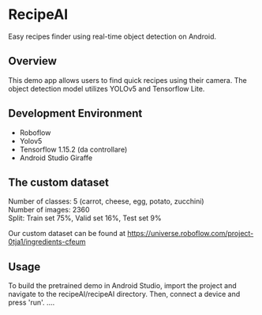# RecipeAI
Easy recipes finder using real-time object detection on Android.

## Overview
This demo app allows users to find quick recipes using their camera. The object detection model utilizes YOLOv5 
and Tensorflow Lite.

## Development Environment 
 - Roboflow
 - Yolov5
 - Tensorflow 1.15.2 (da controllare)
 - Android Studio Giraffe

## The custom dataset

Number of classes: 5 (carrot, cheese, egg, potato, zucchini)  
Number of images: 2360  
Split: Train set 75%, Valid set 16%, Test set 9%  

Our custom dataset can be found at https://universe.roboflow.com/project-0tja1/ingredients-cfeum

## Usage
To build the pretrained demo in Android Studio, import the project and navigate to the recipeAI/recipeAI directory. Then, connect a device and press 'run'. ....




